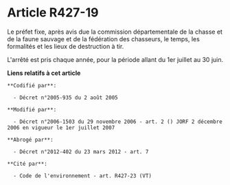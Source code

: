 # Article R427-19

Le préfet fixe, après avis due la commission départementale de la chasse et de la faune sauvage et de la fédération des
chasseurs, le temps, les formalités et les lieux de destruction à tir.

L'arrêté est pris chaque année, pour la période allant du 1er juillet au 30 juin.

**Liens relatifs à cet article**

	**Codifié par**:

	  - Décret n°2005-935 du 2 août 2005

	**Modifié par**:

	  - Décret n°2006-1503 du 29 novembre 2006 - art. 2 () JORF 2 décembre 2006 en vigueur le 1er juillet 2007

	**Abrogé par**:

	  - Décret n°2012-402 du 23 mars 2012 - art. 7

	**Cité par**:

	  - Code de l'environnement - art. R427-23 (VT)
